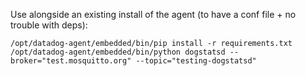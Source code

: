 Use alongside an existing install of the agent (to have a conf file + no trouble with deps):

```
/opt/datadog-agent/embedded/bin/pip install -r requirements.txt
/opt/datadog-agent/embedded/bin/python dogstatsd --broker="test.mosquitto.org" --topic="testing-dogstatsd"
```
